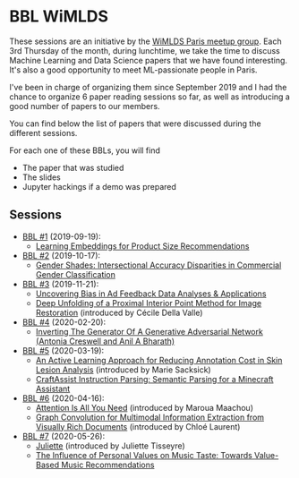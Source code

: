 # BBL WiMLDS

These sessions are an initiative by the [WiMLDS Paris meetup group](https://www.meetup.com/Paris-Women-in-Machine-Learning-Data-Science). Each 3rd Thursday of the month, during lunchtime, we take the time to discuss Machine Learning and Data Science papers that we have found interesting. It's also a good opportunity to meet ML-passionate people in Paris.

I've been in charge of organizing them since September 2019 and I had the chance to organize 6 paper reading sessions so far, as well as introducing a good number of papers to our members.

You can find below the list of papers that were discussed during the different sessions.


For each one of these BBLs, you will find
* The paper that was studied
* The slides
* Jupyter hackings if a demo was prepared

## Sessions

* [BBL #1](2019-09-19) (2019-09-19):
  - [Learning Embeddings for Product Size Recommendations](2019-09-19/Resources/asos%20-%20size%20reco.pdf)
* [BBL #2](2019-10-17) (2019-10-17):
  - [Gender Shades: Intersectional Accuracy Disparities in Commercial Gender Classification](2019-10-17/Resources/gender_shades.pdf)
* [BBL #3](2019-11-21) (2019-11-21):
  - [Uncovering Bias in Ad Feedback Data Analyses & Applications](2019-11-21/Resources/adfeedback.pdf)
  - [Deep Unfolding of a Proximal Interior Point Method for Image Restoration](2019-11-21/Resources/deepunfolding.pdf) (introduced by Cécile Della Valle)
* [BBL #4](2020-02-20) (2020-02-20):
  - [Inverting The Generator Of A Generative Adversarial Network (Antonia Creswell and Anil A Bharath)](2020-02-20/Resources/reverting_gans.pdf)
* [BBL #5](2020-03-19) (2020-03-19):
  - [An Active Learning Approach for Reducing Annotation Cost in Skin Lesion Analysis](2020-03-19/Resources/active_learning.pdf) (introduced by Marie Sacksick)
  - [CraftAssist Instruction Parsing: Semantic Parsing for a Minecraft Assistant](2020-03-19/Resources/craftassist.pdf)
* [BBL #6](2020-04-16) (2020-04-16):
  - [Attention Is All You Need](2020-04-16/Resources/attention_is_all_you_need.pdf) (introduced by Maroua Maachou)
  - [Graph Convolution for Multimodal Information Extraction from Visually Rich Documents](2020-04-16/Resources/visually_rich_documents.pdf) (introduced by Chloé Laurent)
* [BBL #7](2020-05-26) (2020-05-26):
  - [Juliette](2020-05-26/Resources/) (introduced by Juliette Tisseyre)
  - [The Influence of Personal Values on Music Taste: Towards Value-Based Music Recommendations](2020-05-26/Resources/music_reco.pdf)
